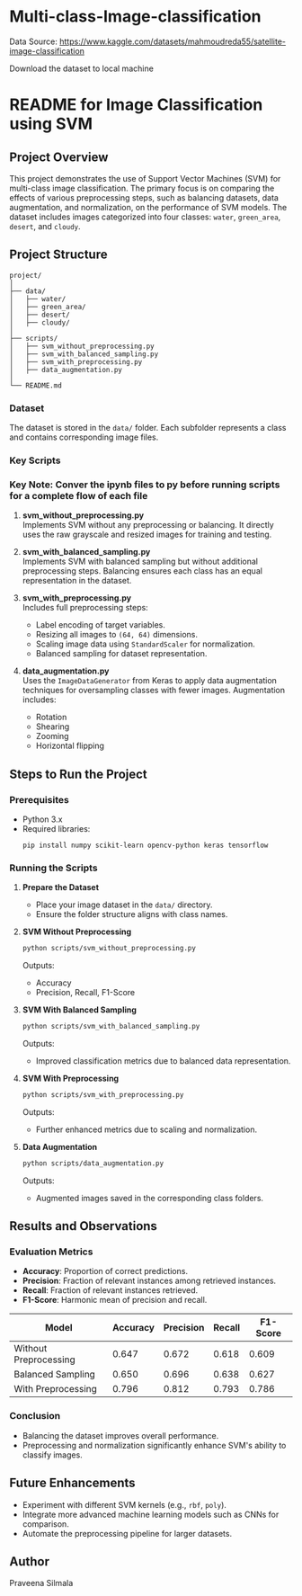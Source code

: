 # Multi-class-Image-classification

Data Source: https://www.kaggle.com/datasets/mahmoudreda55/satellite-image-classification

Download the dataset to local machine

# README for Image Classification using SVM

## Project Overview
This project demonstrates the use of Support Vector Machines (SVM) for multi-class image classification. The primary focus is on comparing the effects of various preprocessing steps, such as balancing datasets, data augmentation, and normalization, on the performance of SVM models. The dataset includes images categorized into four classes: `water`, `green_area`, `desert`, and `cloudy`.

## Project Structure
```
project/
│
├── data/
│   ├── water/
│   ├── green_area/
│   ├── desert/
│   ├── cloudy/
│
├── scripts/
│   ├── svm_without_preprocessing.py
│   ├── svm_with_balanced_sampling.py
│   ├── svm_with_preprocessing.py
│   ├── data_augmentation.py
│
└── README.md
```

### Dataset
The dataset is stored in the `data/` folder. Each subfolder represents a class and contains corresponding image files.

### Key Scripts
### Key Note: Conver the ipynb files to py before running scripts for a complete flow of each file
1. **svm_without_preprocessing.py**  
   Implements SVM without any preprocessing or balancing. It directly uses the raw grayscale and resized images for training and testing.  

2. **svm_with_balanced_sampling.py**  
   Implements SVM with balanced sampling but without additional preprocessing steps. Balancing ensures each class has an equal representation in the dataset.  

3. **svm_with_preprocessing.py**  
   Includes full preprocessing steps:
   - Label encoding of target variables.
   - Resizing all images to `(64, 64)` dimensions.
   - Scaling image data using `StandardScaler` for normalization.
   - Balanced sampling for dataset representation.

4. **data_augmentation.py**  
   Uses the `ImageDataGenerator` from Keras to apply data augmentation techniques for oversampling classes with fewer images. Augmentation includes:
   - Rotation
   - Shearing
   - Zooming
   - Horizontal flipping

## Steps to Run the Project
### Prerequisites
- Python 3.x
- Required libraries:
  ```
  pip install numpy scikit-learn opencv-python keras tensorflow
  ```

### Running the Scripts
1. **Prepare the Dataset**
   - Place your image dataset in the `data/` directory.
   - Ensure the folder structure aligns with class names.

2. **SVM Without Preprocessing**
   ```bash
   python scripts/svm_without_preprocessing.py
   ```
   Outputs:
   - Accuracy
   - Precision, Recall, F1-Score

3. **SVM With Balanced Sampling**
   ```bash
   python scripts/svm_with_balanced_sampling.py
   ```
   Outputs:
   - Improved classification metrics due to balanced data representation.

4. **SVM With Preprocessing**
   ```bash
   python scripts/svm_with_preprocessing.py
   ```
   Outputs:
   - Further enhanced metrics due to scaling and normalization.

5. **Data Augmentation**
   ```bash
   python scripts/data_augmentation.py
   ```
   Outputs:
   - Augmented images saved in the corresponding class folders.

## Results and Observations
### Evaluation Metrics
- **Accuracy**: Proportion of correct predictions.
- **Precision**: Fraction of relevant instances among retrieved instances.
- **Recall**: Fraction of relevant instances retrieved.
- **F1-Score**: Harmonic mean of precision and recall.

| Model                    | Accuracy | Precision | Recall | F1-Score |
|--------------------------|----------|-----------|--------|----------|
| Without Preprocessing    | 0.647    | 0.672     | 0.618  | 0.609    |
| Balanced Sampling        | 0.650    | 0.696     | 0.638  | 0.627    |
| With Preprocessing       | 0.796    | 0.812     | 0.793  | 0.786    |

### Conclusion
- Balancing the dataset improves overall performance.
- Preprocessing and normalization significantly enhance SVM's ability to classify images.

## Future Enhancements
- Experiment with different SVM kernels (e.g., `rbf`, `poly`).
- Integrate more advanced machine learning models such as CNNs for comparison.
- Automate the preprocessing pipeline for larger datasets.

## Author
Praveena Silmala  
